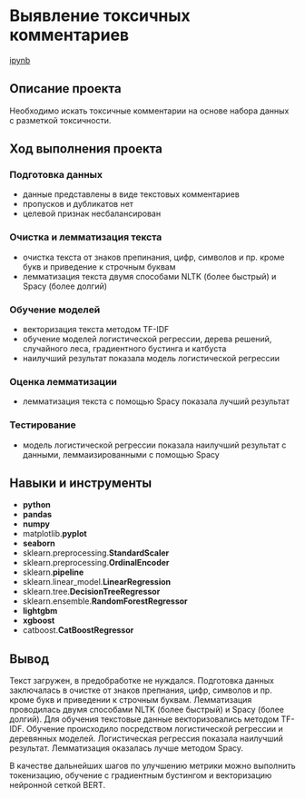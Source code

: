 # Выявление токсичных комментариев

[ipynb](https://github.com/mvs834/Yandex.Practicum-RUS/blob/346d5c78d45f2053aea598555d54ae9550e64705/Car%20Price%20Prediction/Car_Price_Prediction.ipynb)

## Описание проекта

Необходимо искать токсичные комментарии на основе набора данных с разметкой токсичности.

## Ход выполнения проекта
### Подготовка данных
- данные представлены в виде текстовых комментариев
- пропусков и дубликатов нет
- целевой признак несбалансирован

### Очистка и лемматизация текста
- очистка текста от знаков препинания, цифр, символов и пр. кроме букв и приведение к строчным буквам
- лемматизация текста двумя способами NLTK (более быстрый) и Spacy (более долгий)

### Обучение моделей
- векторизация текста методом TF-IDF
- обучение моделей логистической регрессии, дерева решений, случайного леса, градиентного бустинга и катбуста
- наилучший результат показала модель логистической регрессии

### Оценка лемматизации
- лемматизация текста с помощью Spacy показала лучший результат

### Тестирование
- модель логистической регрессии показала наилучший результат с данными, леммаизированными с помощью Spacy

## Навыки и инструменты

- **python**
- **pandas**
- **numpy**
- matplotlib.**pyplot**
- **seaborn**
- sklearn.preprocessing.**StandardScaler**
- sklearn.preprocessing.**OrdinalEncoder**
- sklearn.**pipeline**
- sklearn.linear_model.**LinearRegression**
- sklearn.tree.**DecisionTreeRegressor**
- sklearn.ensemble.**RandomForestRegressor**
- **lightgbm**
- **xgboost**
- catboost.**CatBoostRegressor**





## Вывод

Текст загружен, в предобработке не нуждался. Подготовка данных заключалась в очистке от знаков препнания, цифр, символов и пр. кроме букв и приведении к строчным буквам. Лемматизация проводилась двумя способами NLTK (более быстрый) и Spacy (более долгий). Для обучения текстовые данные векторизовались методом TF-IDF. Обучение происходило посредством логистической регрессии и деревянных моделей. Логистическая регрессия показала наилучший результат. Лемматизация оказалась лучше методом Spacy.

В качестве дальнейших шагов по улучшению метрики можно выполнить токенизацию, обучение с градиентным бустингом и векторизацию нейронной сеткой BERT.
